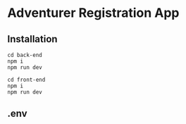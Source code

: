 # Adventurer Registration App

## Installation

```
cd back-end
npm i
npm run dev
```

```
cd front-end
npm i
npm run dev
```

## .env
